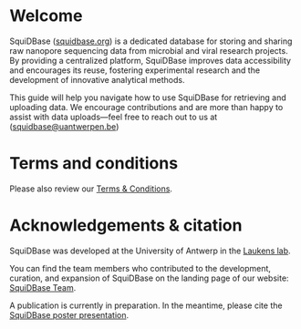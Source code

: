 # Welcome

SquiDBase ([squidbase.org](https://squidbase.org/)) is a dedicated database for storing and sharing raw nanopore sequencing data from microbial and viral research projects. By providing a centralized platform, SquiDBase improves data accessibility and encourages its reuse, fostering experimental research and the development of innovative analytical methods.

This guide will help you navigate how to use SquiDBase for retrieving and uploading data. We encourage contributions and are more than happy to assist with data uploads—feel free to reach out to us at ([squidbase@uantwerpen.be](mailto:squidbase@uantwerpen.be))


# Terms and conditions

Please also review our [Terms & Conditions](https://squidbase.org/policy/terms).

# Acknowledgements & citation


SquiDBase was developed at the University of Antwerp in the [Laukens lab](https://laukenslab.org/). 

You can find the team members who contributed to the development, curation, and expansion of SquiDBase on the landing page of our website: [SquiDBase Team](https://squidbase.org/).

A publication is currently in preparation. In the meantime, please cite the [SquiDBase poster presentation](https://f1000research.com/posters/13-1157).